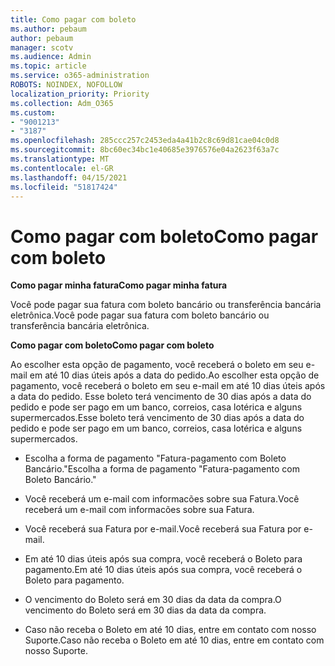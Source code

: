 ```yaml
---
title: Como pagar com boleto
ms.author: pebaum
author: pebaum
manager: scotv
ms.audience: Admin
ms.topic: article
ms.service: o365-administration
ROBOTS: NOINDEX, NOFOLLOW
localization_priority: Priority
ms.collection: Adm_O365
ms.custom:
- "9001213"
- "3187"
ms.openlocfilehash: 285ccc257c2453eda4a41b2c8c69d81cae04c0d8
ms.sourcegitcommit: 8bc60ec34bc1e40685e3976576e04a2623f63a7c
ms.translationtype: MT
ms.contentlocale: el-GR
ms.lasthandoff: 04/15/2021
ms.locfileid: "51817424"
---
```

# <a name="como-pagar-com-boleto"></a><span data-ttu-id="4e9c2-102">Como pagar com boleto</span><span class="sxs-lookup"><span data-stu-id="4e9c2-102">Como pagar com boleto</span></span>

<span data-ttu-id="4e9c2-103">**Como pagar minha fatura**</span><span class="sxs-lookup"><span data-stu-id="4e9c2-103">**Como pagar minha fatura**</span></span>

<span data-ttu-id="4e9c2-104">Você pode pagar sua fatura com boleto bancário ou transferência bancária eletrônica.</span><span class="sxs-lookup"><span data-stu-id="4e9c2-104">Você pode pagar sua fatura com boleto bancário ou transferência bancária eletrônica.</span></span>

<span data-ttu-id="4e9c2-105">**Como pagar com  boleto**</span><span class="sxs-lookup"><span data-stu-id="4e9c2-105">**Como pagar com  boleto**</span></span>

<span data-ttu-id="4e9c2-106">Ao escolher  esta opção de pagamento, você receberá o boleto em seu e-mail em até 10 dias úteis após a data do pedido.</span><span class="sxs-lookup"><span data-stu-id="4e9c2-106">Ao escolher  esta opção de pagamento, você receberá o boleto em seu e-mail em até 10 dias úteis após a data do pedido.</span></span> <span data-ttu-id="4e9c2-107">Esse boleto terá vencimento de 30 dias após a data do pedido e pode ser pago em um banco, correios, casa lotérica e alguns supermercados.</span><span class="sxs-lookup"><span data-stu-id="4e9c2-107">Esse boleto terá vencimento de 30 dias após a data do pedido e pode ser pago em um banco, correios, casa lotérica e alguns supermercados.</span></span>

- <span data-ttu-id="4e9c2-108">Escolha a forma de pagamento "Fatura-pagamento com Boleto Bancário."</span><span class="sxs-lookup"><span data-stu-id="4e9c2-108">Escolha a forma de pagamento "Fatura-pagamento com Boleto Bancário."</span></span>

- <span data-ttu-id="4e9c2-109">Você receberá um e-mail com informacões sobre sua Fatura.</span><span class="sxs-lookup"><span data-stu-id="4e9c2-109">Você receberá um e-mail com informacões sobre sua Fatura.</span></span>

- <span data-ttu-id="4e9c2-110">Você receberá sua Fatura por e-mail.</span><span class="sxs-lookup"><span data-stu-id="4e9c2-110">Você receberá sua Fatura por e-mail.</span></span>

- <span data-ttu-id="4e9c2-111">Em até 10 dias úteis após sua compra, você receberá o Boleto para pagamento.</span><span class="sxs-lookup"><span data-stu-id="4e9c2-111">Em até 10 dias úteis após sua compra, você receberá o Boleto para pagamento.</span></span>

- <span data-ttu-id="4e9c2-112">O vencimento do Boleto será em 30 dias da data da compra.</span><span class="sxs-lookup"><span data-stu-id="4e9c2-112">O vencimento do Boleto será em 30 dias da data da compra.</span></span>

- <span data-ttu-id="4e9c2-113">Caso não receba o Boleto em até 10 dias, entre em contato com nosso Suporte.</span><span class="sxs-lookup"><span data-stu-id="4e9c2-113">Caso não receba o Boleto em até 10 dias, entre em contato com nosso Suporte.</span></span>

